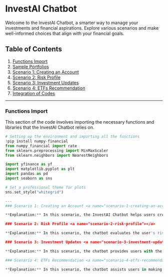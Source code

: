 # InvestAI Chatbot

Welcome to the InvestAI Chatbot, a smarter way to manage your investments and financial aspirations. Explore various scenarios and make well-informed choices that align with your financial goals.

## Table of Contents

1. [Functions Import](#functions-import)
2. [Sample Portfolios](#sample-portfolios)
3. [Scenario 1: Creating an Account](#scenario-1-creating-an-account)
4. [Scenario 2: Risk Profile](#scenario-2-risk-profile)
5. [Scenario 3: Investment Updates](#scenario-3-investment-updates)
6. [Scenario 4: ETFs Recommendation](#scenario-4-etfs-recommendation)
7. [Integration of Codes](#integration-of-codes)

---

### Functions Import <a name="functions-import"></a>

This section of the code involves importing the necessary functions and libraries that the InvestAI Chatbot relies on.

```python
# Setting up the environment and importing all the functions
!pip install numpy-financial
from numpy_financial import rate
from sklearn.preprocessing import MinMaxScaler
from sklearn.neighbors import NearestNeighbors

import yfinance as yf
import matplotlib.pyplot as plt
import pandas as pd
import seaborn as sns

# Set a professional theme for plots
sns.set_style("whitegrid")

---
### Scenario 1: Creating an Account <a name="scenario-1-creating-an-account"></a>

**Explanation:** In this scenario, the InvestAI Chatbot helps users create an account based on their investment goals and demographic information. It begins by gathering essential customer information, such as their first name, age, residency status, and annual income. The chatbot then validates the user's eligibility for various investment options based on this information. If the user meets the criteria, they are presented with a list of investment goals to choose from, such as building an emergency fund, buying a home, achieving financial independence, saving for retirement, or improving credit score.

### Scenario 2: Risk Profile <a name="scenario-2-risk-profile"></a>

**Explanation:** In this scenario, the chatbot evaluates the user's risk profile by asking a series of questions and collecting user responses. The questions cover various aspects of risk tolerance, investment time horizon, comfort with fluctuations in investment value, familiarity with investment options, and reactions to market volatility. Based on the user's responses, the chatbot calculates a total risk score and categorizes the user's risk tolerance. The risk categories typically range from "Extreme Low" to "High."

### Scenario 3: Investment Updates <a name="scenario-3-investment-updates"></a>

**Explanation:** In this scenario, the chatbot provides users with the ability to receive updates on their investments. Users are prompted to provide their username and password, which allows the chatbot to access their investment portfolios. The chatbot then presents the available portfolios associated with the provided credentials. Users can select a specific portfolio and choose a timeframe to review its performance. Additionally, users have the option to compare their selected portfolio with other Exchange-Traded Funds (ETFs) to gain insights into investment trends.

### Scenario 4: ETFs Recommendation <a name="scenario-4-etfs-recommendation"></a>

**Explanation:** In this scenario, the chatbot assists users in making informed decisions about investing in Exchange-Traded Funds (ETFs). The chatbot leverages the user's risk profile from Scenario 2 to recommend suitable ETFs that align with the user's risk tolerance and financial goals. It calculates the user's required rate of return based on their investment horizon, initial investment amount, and desired future value. Using this required rate of return and the user's risk ranking, the chatbot filters a list of ETFs. It recommends ETFs that match or exceed the user's required rate of return and are within their risk tolerance. Users can then explore these recommended ETFs and their historical performance to make informed decisions about diversifying their investment portfolios and optimizing their strategies.
